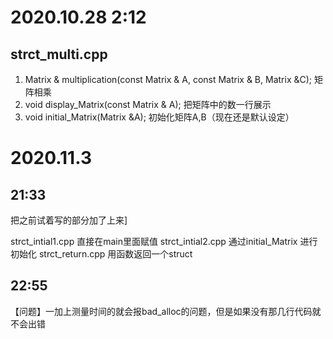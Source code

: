# 2020.10.28 2:12
## strct_multi.cpp
1. Matrix & multiplication(const Matrix & A, const Matrix & B, Matrix &C);
矩阵相乘
2. void display_Matrix(const Matrix & A);
把矩阵中的数一行展示
3. void initial_Matrix(Matrix &A);
初始化矩阵A,B（现在还是默认设定）

# 2020.11.3
## 21:33 
把之前试着写的部分加了上来]

strct_intial1.cpp 直接在main里面赋值
strct_intial2.cpp 通过initial_Matrix 进行初始化
strct_return.cpp 用函数返回一个struct

## 22:55
【问题】一加上测量时间的就会报bad_alloc的问题，但是如果没有那几行代码就不会出错


